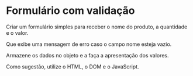 # Formulário com validação

Criar um formulário simples para receber o nome do produto, a quantidade e o valor.

Que exibe uma mensagem de erro caso o campo nome esteja vazio.

Armazene os dados no objeto e a faça a apresentação dos valores.

Como sugestão, utilize o HTML, o DOM e o JavaScript.
